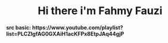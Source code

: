 <h1 align="center">Hi there i'm Fahmy Fauzi</h1>


<h4>src basic:  https://www.youtube.com/playlist?list=PLCZlgfAG0GXAiH1acKFPx8EtpJAq44gjP</h4>
